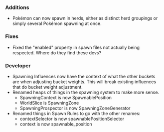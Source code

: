 
### Additions
- Pokémon can now spawn in herds, either as distinct herd groupings or simply several Pokémon spawning at once.

### Fixes
- Fixed the "enabled" property in spawn files not actually being respected. Where do they find these devs?

### Developer
- Spawning Influences now have the context of what the other buckets are when adjusting bucket weights. This will break existing influences that do bucket weight adjustment.
- Renamed heaps of things in the spawning system to make more sense.
  - SpawningContext is now SpawnablePosition
  - WorldSlice is SpawningZone
  - SpawningProspector is now SpawningZoneGenerator
- Renamed things in Spawn Rules to go with the other renames:
  - contextSelector is now spawnablePositionSelector
  - context is now spawnable_position